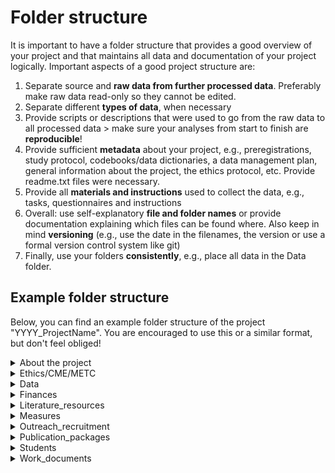 # Folder structure

It is important to have a folder structure that provides a good overview of your project and that maintains all data and documentation of your project logically. Important aspects of a good project structure are:

1. Separate source and **raw data from further processed data**. Preferably make raw data read-only so they cannot be edited.
2. Separate different **types of data**, when necessary
3. Provide scripts or descriptions that were used to go from the raw data to all processed data > make sure your analyses from start to finish are **reproducible**! 
4. Provide sufficient **metadata** about your project, e.g., preregistrations, study protocol, codebooks/data dictionaries, a data management plan, general information about the project, the ethics protocol, etc. Provide readme.txt files were necessary.
5. Provide all **materials and instructions** used to collect the data, e.g., tasks, questionnaires and instructions
6. Overall: use self-explanatory **file and folder names** or provide documentation explaining which files can be found where. Also keep in mind **versioning** (e.g., use the date in the filenames, the version or use a formal version control system like git)
7. Finally, use your folders **consistently**, e.g., place all data in the Data folder.



## Example folder structure

Below, you can find an example folder structure of the project "YYYY_ProjectName". You are encouraged to use this or a similar format, but don't feel obliged!

<details>
    <summary>About the project</summary>
    <ul>
        <li>Preregistration(s) and/or study protocol (or links to them)</li>
        <li>Data dictionary/codebook</li>
        <li>Data management plan (DMP) and/or Data protection impact assessment (DPIA)</li>
        <li>Data sharing agreement (if applicable)</li>
        <li>Involved researcheres and their contact information</li>
        <li>Description of the project</li>
        <li>Overview of published manuscripts</li>
        <li>Organizational files about planning, availability, task divisioin, etc.</li>
    </ul>
</details>
<details>
    <summary>Ethics/CME/METC</summary>
    <ul>
        <li>Application</li>
        <li>Responses</li>
        <li>Final approved protocol</li>
    </ul>
</details>
<details><summary>Data</summary>
    If necessary, add another folder here for each timepoint or sub-project.<br>
    <div class="dropdown">
            <button class="btn btn-secondary dropdown-toggle" type="button" id="behavioral_data" data-toggle="dropdown" aria-haspopup="true" aria-expanded="false">
              <strong>Behavioral_data</strong>
            </button>
            <ul class="dropdown-menu multi-level" role="menu" aria-labelledby="dropdownMenu">
                <li class="dropdown-divider"></li>
                <li class="dropdown-submenu">
                  <a  class="dropdown-item" tabindex="-1" href="#"><strong>Task_x</strong></a>
                  <ul class="dropdown-menu">
                      <li class="dropdown-submenu"><a class="dropdown-item" href="#"><strong>analysis</strong></a>
                      <ul class="dropdown-menu">
                          <li class="dropdown-item"><a href="#">(link to) pipeline/manual used for processing</a></li>
                          <li class="dropdown-item"><a href="#">analysis log</a></li>
                          <li class="dropdown-item"><a href="#">scripts/macros</a></li>
                          <li class="dropdown-item"><a href="#">quality check document</a></li>
                      </ul>
                    </li>
                    <li class="dropdown-item"><a tabindex="-1" href="#"><strong>processed_data</strong></a></li>
                    <li class="dropdown-item"><a tabindex="-1" href="#"><strong>raw_data</strong></a></li>
                  </ul>
                </li>
              </ul>
        </div>
    <div class="dropdown">
            <button class="btn btn-secondary dropdown-toggle" type="button" id="neural_data" data-toggle="dropdown" aria-haspopup="true" aria-expanded="false">
              <strong>Neural_data</strong>
            </button>
            <ul class="dropdown-menu multi-level" role="menu" aria-labelledby="dropdownMenu">
                <li class="dropdown-divider"></li>
                <li class="dropdown-submenu"><a class="dropdown-item" tabindex="-1" href="#"><strong>analysis</strong></a>
                  <ul class="dropdown-menu">
                    <li class="dropdown-item"><a tabindex="-1" href="#">(link to) pipeline/manual used for processing</a></li>
                    <li class="dropdown-item"><a tabindex="-1" href="#">analysis log</a></li>
                    <li class="dropdown-item"><a tabindex="-1" href="#">scripts/macros</a></li>
                    <li class="dropdown-item"><a tabindex="-1" href="#">quality check document</a></li>
                    </ul></li>
               <li class="dropdown-submenu">
                  <a class="dropdown-item" tabindex="-1" href="#"><strong>processed_data</strong></a>
                  <ul class="dropdown-menu">
                      <li class="dropdown-item"><a tabindex="-1" href="#"><strong>analysis_x</strong></a></li>
                      </ul></li>
                <li class="dropdown-submenu">
                  <a class="dropdown-item" href="#"><strong>raw_data</strong></a>
                  <ul class="dropdown-menu">
                        <li class="dropdown-submenu"><a class="dropdown-item" href="#"><strong>participant_number</strong></a>
                        <ul class="dropdown-menu">
                            <li class="dropdown-item"><a href="#"><strong>anat</strong></a></li>
                            <li class="dropdown-item"><a href="#"><strong>dwi</strong></a></li>
                            <li class="dropdown-item"><a href="#"><strong>func</strong></a></li>
                        </ul>
                      </li>
                  </ul>
                </li>
          </ul>
    </div> 
    <div class="dropdown">
            <button class="btn btn-secondary dropdown-toggle" type="button" id="physiological_data" data-toggle="dropdown" aria-haspopup="true" aria-expanded="false">
              <strong>Physiological_data</strong>
            </button>
            <ul class="dropdown-menu multi-level" role="menu" aria-labelledby="dropdownMenu">
                <li class="dropdown-divider"></li>
                <li class="dropdown-submenu"><a  class="dropdown-item" href="#"><strong>analysis</strong></a>
                      <ul class="dropdown-menu">
                          <li class="dropdown-item"><a tabindex="-1" href="#">(link to) pipeline/manual used for processing</a></li>
                          <li class="dropdown-item"><a tabindex="-1" href="#">analysis log</a></li>
                          <li class="dropdown-item"><a tabindex="-1" href="#">scripts/macros</a></li>
                          <li class="dropdown-item"><a tabindex="-1" href="#">quality check document</a></li>
                      </ul>
                    </li>
                <li class="dropdown-item"><a  class="dropdown-item" tabindex="-1" href="#"><strong>processed_data</strong></a></li>
                <li class="dropdown-item"><a  class="dropdown-item" tabindex="-1" href="#"><strong>raw_data</strong></a></li>
                  </ul>
                </li>
              </ul>
        </div>
    <div class="dropdown">
            <button class="btn btn-secondary dropdown-toggle" type="button" id="questionnaire_data" data-toggle="dropdown" aria-haspopup="true" aria-expanded="false">
              <strong>Questionnaire_data</strong>
            </button>
            <ul class="dropdown-menu multi-level" role="menu" aria-labelledby="dropdownMenu">
                <li class="dropdown-divider"></li>
                <li class="dropdown-submenu"><a  class="dropdown-item" href="#"><strong>analysis</strong></a>
                      <ul class="dropdown-menu">
                          <li class="dropdown-item"><a tabindex="-1" href="#">(link to) pipeline/manual used for processing</a></li>
                          <li class="dropdown-item"><a tabindex="-1" href="#">analysis log</a></li>
                          <li class="dropdown-item"><a tabindex="-1" href="#">scripts/macros</a></li>
                          <li class="dropdown-item"><a tabindex="-1" href="#">data dictionary/codebook</a></li>
                      </ul>
                    </li>                
                <li class="dropdown-item"><a  class="dropdown-item" tabindex="-1" href="#"><strong>processed_data</strong></a></li>
                <li class="dropdown-item"><a  class="dropdown-item" tabindex="-1" href="#"><strong>raw_data</strong></a></li>
                  </ul>
                </li>
              </ul>
        </div>
<br>
</details>

<details>
    <summary>Finances</summary>
    <ul>
        <li>Applications participant money</li>
        <li>Overviews</li>
        <li>Receipts (kwitanties)</li>
        <li>Travel expenses</li>
    </ul>
</details>
<details>
    <summary>Literature_resources</summary>
    <ul>
        <li>Papers usable or used</li>
        <li>Reference manager files</li>
    </ul>
</details>
<details>
    <summary>Measures</summary>
        <div class="dropdown">
            <button class="btn btn-secondary dropdown-toggle" type="button" id="Questionnaires" data-toggle="dropdown" aria-haspopup="true" aria-expanded="false">
              <strong>Questionnaires</strong>
            </button>
            <ul class="dropdown-menu multi-level" role="menu" aria-labelledby="dropdownMenu">
                <li class="dropdown-divider"></li>
                <li class="dropdown-submenu"><a  class="dropdown-item" href="#"><strong>Questionnaire_x</strong></a>
                      <ul class="dropdown-menu">
                          <li class="dropdown-item"><a tabindex="-1" href="#">papers</a></li>
                          <li class="dropdown-item"><a tabindex="-1" href="#">manuals, scoreforms</a></li>
                          <li class="dropdown-item"><a tabindex="-1" href="#">software</a></li>
                          <li class="dropdown-item"><a tabindex="-1" href="#">scripts</a></li>
                          <li class="dropdown-item"><a tabindex="-1" href="#">instructions</a></li>
                      </ul>
                    </li>
                <li class="dropdown-item"><a  class="dropdown-item" tabindex="-1" href="#">List of questionnaires</a></li>
                  </ul>
                </li>
              </ul>
        </div>
    <div class="dropdown">
            <button class="btn btn-secondary dropdown-toggle" type="button" id="Tasks" data-toggle="dropdown" aria-haspopup="true" aria-expanded="false">
              <strong>Tasks</strong>
            </button>
            <ul class="dropdown-menu multi-level" role="menu" aria-labelledby="dropdownMenu">
                <li class="dropdown-divider"></li>
                <li class="dropdown-submenu">
                  <a class="dropdown-item" tabindex="-1" href="#"><strong>Task_x</strong></a>
                  <ul class="dropdown-menu">
                      <li class="dropdown-item"><a tabindex="-1" href="#">software</a></li>
                      <li class="dropdown-item"><a tabindex="-1" href="#">scripts</a></li>
                      </ul></li>
                </li>
          </ul>
    </div> 
<br>
</details>

<details>
    <summary>Outreach_recruitment</summary>
    <ul>
        <li>Presentations, website texts, education, newsletters</li>
        <li>Recruitment emails, flyers, folders, contact with schools</li>
        <li>Quotes from participants</li>
        <li>Contents of the goodiebag</li>
    </ul>
</details>
<details>
    <summary>Publication_packages</summary>
    <div class="dropdown">
            <button class="btn btn-secondary dropdown-toggle" type="button" id="pubpakage" data-toggle="dropdown" aria-haspopup="true" aria-expanded="false">
                <strong>Author_et_al_(year)_journal</strong>
            </button>
            <ul class="dropdown-menu multi-level" role="menu" aria-labelledby="dropdownMenu">
                <li class="dropdown-divider"></li>
                <li class="dropdown-item"><a  class="dropdown-item" tabindex="-1" href="#"><strong>1_Manuscript</strong></a></li>
                <li class="dropdown-item"><a  class="dropdown-item" tabindex="-1" href="#"><strong>2_Task_instructions-questionnaires-stimuli-scripts</strong></a></li>
                <li class="dropdown-item"><a  class="dropdown-item" tabindex="-1" href="#"><strong>3_Anonymized_raw_data</strong></a></li>
                <li class="dropdown-item"><a  class="dropdown-item" tabindex="-1" href="#"><strong>4_Data_processing_files-scripts</strong></a></li>
                <li class="dropdown-item"><a  class="dropdown-item" tabindex="-1" href="#"><strong>5_Processed_data</strong></a></li>
                <li class="dropdown-item"><a  class="dropdown-item" tabindex="-1" href="#"><strong>6_Ethics_protocol</strong></a></li>
                <li class="dropdown-item"><a  class="dropdown-item" tabindex="-1" href="#">Readme.txt</a></li>                
                  </ul>
                </li>
              </ul>
        </div> 
</details>

<details>
    <summary>Students</summary>
    <div class="dropdown">
            <button class="btn btn-secondary dropdown-toggle" type="button" id="pubpakage" data-toggle="dropdown" aria-haspopup="true" aria-expanded="false">
              <strong>Year_NameStudent</strong>
            </button>
            <ul class="dropdown-menu multi-level" role="menu" aria-labelledby="dropdownMenu">
                <li class="dropdown-divider"></li>
                <li class="dropdown-item"><a  class="dropdown-item" tabindex="-1" href="#"><strong>Data</strong></a></li>
                <li class="dropdown-item"><a  class="dropdown-item" tabindex="-1" href="#"><strong>Manuscript</strong></a></li>
                <li class="dropdown-item"><a  class="dropdown-item" tabindex="-1" href="#">Readme_StudentName.txt</a></li>
                  </ul>
                </li>
              </ul>
        </div> 
</details>

<details>
    <summary>Work_documents</summary>
    <div class="dropdown">
            <button class="btn btn-secondary dropdown-toggle" type="button" id="pubpakage" data-toggle="dropdown" aria-haspopup="true" aria-expanded="false">
              <strong>Data_collection_protocols</strong>
            </button>
            <ul class="dropdown-menu multi-level" role="menu" aria-labelledby="dropdownMenu">
                <li class="dropdown-divider"></li>
                <li class="dropdown-item"><a  class="dropdown-item" tabindex="-1" href="#">Subject folder documents (during data collection)</a></li>
                <li class="dropdown-item"><a  class="dropdown-item" tabindex="-1" href="#">Instruction protocol</a></li>
                <li class="dropdown-item"><a  class="dropdown-item" tabindex="-1" href="#">Forms brevethouder and portier</a></li>      
                <li class="dropdown-item"><a  class="dropdown-item" tabindex="-1" href="#">Forms brevethouder and portier</a></li>
                <li class="dropdown-item"><a  class="dropdown-item" tabindex="-1" href="#">Requests for the HIX system</a></li>
                <li class="dropdown-item"><a  class="dropdown-item" tabindex="-1" href="#">Planning schedules</a></li>        
                <li class="dropdown-item"><a  class="dropdown-item" tabindex="-1" href="#">Scan logs</a></li>        
                <li class="dropdown-item"><a  class="dropdown-item" tabindex="-1" href="#">Scanning & data collection protocols</a></li>               
                  </ul>
                </li>
              </ul>
        </div> 
    <div class="dropdown">
            <button class="btn btn-secondary dropdown-toggle" type="button" id="pubpakage" data-toggle="dropdown" aria-haspopup="true" aria-expanded="false">
              <strong>Meetings</strong>
            </button>
            <ul class="dropdown-menu multi-level" role="menu" aria-labelledby="dropdownMenu">
                <li class="dropdown-divider"></li>
                <li class="dropdown-item"><a  class="dropdown-item" tabindex="-1" href="#"><strong>Agendas</strong></a></li>
                <li class="dropdown-item"><a  class="dropdown-item" tabindex="-1" href="#"><strong>Minutes</strong></a></li>
                  </ul>
                </li>
              </ul>
        </div> 
<div class="dropdown">
        <button class="btn btn-secondary dropdown-toggle" type="button" id="questionnaire_data" data-toggle="dropdown" aria-haspopup="true" aria-expanded="false">
          <strong>Planning_of_participants</strong>
        </button>
        <ul class="dropdown-menu multi-level" role="menu" aria-labelledby="dropdownMenu">
            <li class="dropdown-divider"></li>
            <li class="dropdown-submenu"><a  class="dropdown-item" href="#"><strong>Calling_and_planning</strong></a>
                  <ul class="dropdown-menu">
                      <li class="dropdown-item"><a tabindex="-1" href="#">Bijzonderhedenbestand (encrypted)</a></li>
                      <li class="dropdown-item"><a tabindex="-1" href="#">Calling protocol</a></li>
                      <li class="dropdown-item"><a tabindex="-1" href="#">Coupling subjects-numbers (encrypted)</a></li>
                      <li class="dropdown-item"><a tabindex="-1" href="#">Contact information (encrypted)</a></li>
                  </ul>
                </li>                
            <li class="dropdown-submenu"><a  class="dropdown-item" href="#"><strong>Emailing</strong></a>
                  <ul class="dropdown-menu">
                      <li class="dropdown-item"><a tabindex="-1" href="#">Confirmation and reminder emails</a></li>
                      <li class="dropdown-item"><a tabindex="-1" href="#">MRI checklist</a></li>
                      <li class="dropdown-item"><a tabindex="-1" href="#">Practical information and instructions (location, time, hormone collection, etc.</a></li>
                      <li class="dropdown-item"><a tabindex="-1" href="#">Information letter and informed consent form</a></li>
                  </ul>
                </li>            
              </ul>
            </li>
          </ul>
    </div> 
</details>

